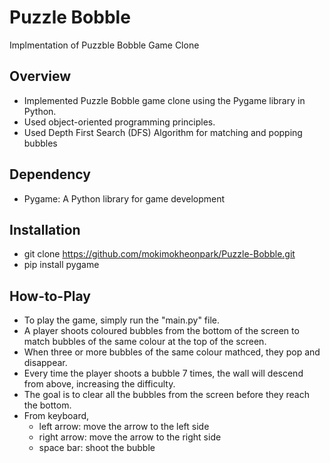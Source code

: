 # Puzzle Bobble

Implmentation of Puzzble Bobble Game Clone

## Overview

- Implemented Puzzle Bobble game clone using the Pygame library in Python.  
- Used object-oriented programming principles.
- Used Depth First Search (DFS) Algorithm for matching and popping bubbles

## Dependency

- Pygame: A Python library for game development

## Installation

- git clone https://github.com/mokimokheonpark/Puzzle-Bobble.git  
- pip install pygame

## How-to-Play

- To play the game, simply run the "main.py" file.  
- A player shoots coloured bubbles from the bottom of the screen to match bubbles of the same colour at the top of the screen.  
- When three or more bubbles of the same colour mathced, they pop and disappear.  
- Every time the player shoots a bubble 7 times, the wall will descend from above, increasing the difficulty.  
- The goal is to clear all the bubbles from the screen before they reach the bottom.  
- From keyboard,
  - left arrow: move the arrow to the left side  
  - right arrow: move the arrow to the right side  
  - space bar: shoot the bubble
